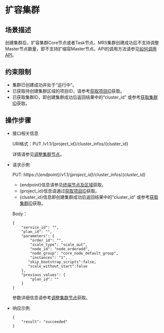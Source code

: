 # 扩容集群<a name="mrs_02_0113"></a>

## 场景描述<a name="section1899720324342"></a>

创建集群后，扩容集群Core节点或者Task节点。MRS集群创建成功后不支持调整Master节点数量，即不支持扩缩容Master节点。API的调用方法请参见[如何调用API](构造请求.md)。

## 约束限制<a name="section531216497349"></a>

-   集群已创建成功并处于“运行中”。
-   已获取待创建集群区域的项目ID，请参考[获取项目ID](获取项目ID.md)获取。
-   已获取集群ID，即创建集群成功后返回结果中的“cluster\_id” 或参考[获取集群ID](获取MRS集群信息.md#section177891315153619)获取。

## 操作步骤<a name="section3187154894813"></a>

-   接口相关信息

    URI格式：PUT /v1.1/\{project\_id\}/cluster\_infos/\{cluster\_id\}

    详情请参见[调整集群节点](调整集群节点.md)。

-   请求示例

    PUT: https://_\{endpoint\}_/v1.1/_\{project\_id\}_/cluster\_infos/_\{cluster\_id\}_

    -   \{endpoint\}信息请参见[终端节点及区域](https://developer.huaweicloud.com/endpoint?MRS)获取。
    -   \{project\_id\}信息请通过[获取项目ID](获取项目ID.md)获取。
    -   \{cluster\_id\}信息即创建集群成功后返回结果中的“cluster\_id” 或参考[获取集群ID](获取MRS集群信息.md#section177891315153619)获取。

    Body：

    ```
    { 
        "service_id": "",  
        "plan_id": "",  
        "parameters": { 
            "order_id": "",  
            "scale_type": "scale_out",  
            "node_id": "node_orderadd",  
            "node_group": "core_node_default_group",
            "instances": "1",
           "skip_bootstrap_scripts":false,
           "scale_without_start":false
        },  
        "previous_values": { 
            "plan_id": "" 
        } 
    }
    ```

    参数详细信息请参考[调整集群节点](调整集群节点.md)获取。

-   响应示例

    ```
    {
    	"result": "succeeded"
    }
    ```


